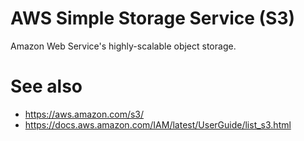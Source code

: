 # AWS Simple Storage Service (S3)

Amazon Web Service's highly-scalable object storage.

# See also

* https://aws.amazon.com/s3/
* https://docs.aws.amazon.com/IAM/latest/UserGuide/list_s3.html
